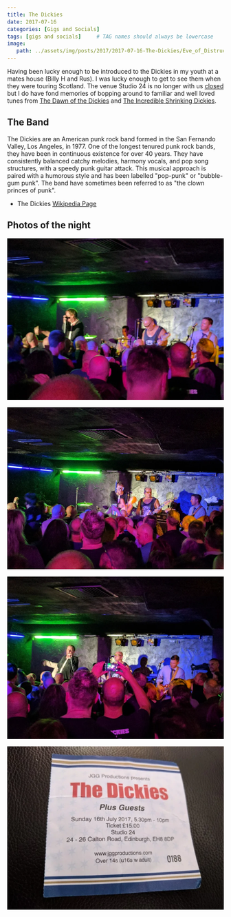 ```yaml
---
title: The Dickies
date: 2017-07-16
categories: [Gigs and Socials]
tags: [gigs and socials]     # TAG names should always be lowercase
image:
   path: ../assets/img/posts/2017/2017-07-16-The-Dickies/Eve_of_Distruction.webp
---
```


Having been lucky enough to be introduced to the Dickies in my youth at a mates house (Billy H and Rus). I was lucky enough to get to see them when they were touring Scotland. The venue Studio 24 is no longer with us [closed](https://www.theskinny.co.uk/music/news/edinburgh-studio-24-to-close) but I do have fond  memories of bopping around to familiar and well loved tunes from [The Dawn of the Dickies](https://en.wikipedia.org/wiki/Dawn_of_the_Dickies) and [The Incredible Shrinking Dickies](https://en.wikipedia.org/wiki/The_Incredible_Shrinking_Dickies).

## The Band

The Dickies are an American punk rock band formed in the San Fernando Valley, Los Angeles, in 1977. One of the longest tenured punk rock bands, they have been in continuous existence for over 40 years. They have consistently balanced catchy melodies, harmony vocals, and pop song structures, with a speedy punk guitar attack. This musical approach is paired with a humorous style and has been labelled "pop-punk" or "bubble-gum punk". The band have sometimes been referred to as "the clown princes of punk".

* The Dickies [Wikipedia Page](https://en.wikipedia.org/wiki/The_Dickies)

## Photos of the night

![The Dickies](../assets/img/posts/2017/2017-07-16-The-Dickies/IMG_20170716_211456.webp)

![The Dickies](../assets/img/posts/2017/2017-07-16-The-Dickies/IMG_20170716_212351.webp)

![The Dickies](../assets/img/posts/2017/2017-07-16-The-Dickies/IMG_20170716_214400.webp)

![The Dickies](../assets/img/posts/2017/2017-07-16-The-Dickies/The-Dickies.webp)
